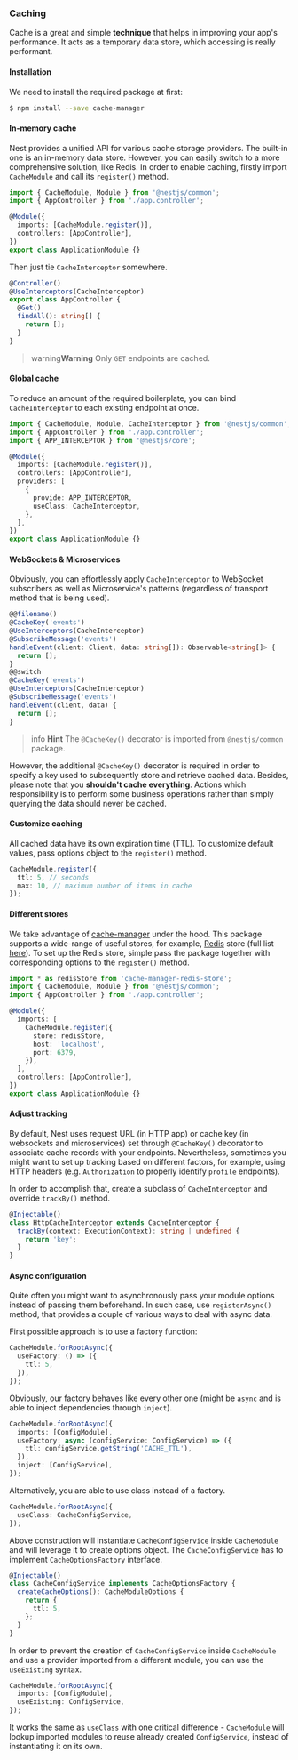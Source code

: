 ### Caching

Cache is a great and simple **technique** that helps in improving your app's performance. It acts as a temporary data store, which accessing is really performant.

#### Installation

We need to install the required package at first:

```bash
$ npm install --save cache-manager
```

#### In-memory cache

Nest provides a unified API for various cache storage providers. The built-in one is an in-memory data store. However, you can easily switch to a more comprehensive solution, like Redis. In order to enable caching, firstly import `CacheModule` and call its `register()` method.

```typescript
import { CacheModule, Module } from '@nestjs/common';
import { AppController } from './app.controller';

@Module({
  imports: [CacheModule.register()],
  controllers: [AppController],
})
export class ApplicationModule {}
```

Then just tie `CacheInterceptor` somewhere.

```typescript
@Controller()
@UseInterceptors(CacheInterceptor)
export class AppController {
  @Get()
  findAll(): string[] {
    return [];
  }
}
```

> warning**Warning** Only `GET` endpoints are cached.

#### Global cache

To reduce an amount of the required boilerplate, you can bind `CacheInterceptor` to each existing endpoint at once.

```typescript
import { CacheModule, Module, CacheInterceptor } from '@nestjs/common';
import { AppController } from './app.controller';
import { APP_INTERCEPTOR } from '@nestjs/core';

@Module({
  imports: [CacheModule.register()],
  controllers: [AppController],
  providers: [
    {
      provide: APP_INTERCEPTOR,
      useClass: CacheInterceptor,
    },
  ],
})
export class ApplicationModule {}
```

#### WebSockets & Microservices

Obviously, you can effortlessly apply `CacheInterceptor` to WebSocket subscribers as well as Microservice's patterns (regardless of transport method that is being used).

```typescript
@@filename()
@CacheKey('events')
@UseInterceptors(CacheInterceptor)
@SubscribeMessage('events')
handleEvent(client: Client, data: string[]): Observable<string[]> {
  return [];
}
@@switch
@CacheKey('events')
@UseInterceptors(CacheInterceptor)
@SubscribeMessage('events')
handleEvent(client, data) {
  return [];
}
```

> info **Hint** The `@CacheKey()` decorator is imported from `@nestjs/common` package.

However, the additional `@CacheKey()` decorator is required in order to specify a key used to subsequently store and retrieve cached data. Besides, please note that you **shouldn't cache everything**. Actions which responsibility is to perform some business operations rather than simply querying the data should never be cached.

#### Customize caching

All cached data have its own expiration time (TTL). To customize default values, pass options object to the `register()` method.

```typescript
CacheModule.register({
  ttl: 5, // seconds
  max: 10, // maximum number of items in cache
});
```

#### Different stores

We take advantage of [cache-manager](https://github.com/BryanDonovan/node-cache-manager) under the hood. This package supports a wide-range of useful stores, for example, [Redis](https://github.com/dabroek/node-cache-manager-redis-store) store (full list [here](https://github.com/BryanDonovan/node-cache-manager#store-engines)). To set up the Redis store, simple pass the package together with corresponding options to the `register()` method.

```typescript
import * as redisStore from 'cache-manager-redis-store';
import { CacheModule, Module } from '@nestjs/common';
import { AppController } from './app.controller';

@Module({
  imports: [
    CacheModule.register({
      store: redisStore,
      host: 'localhost',
      port: 6379,
    }),
  ],
  controllers: [AppController],
})
export class ApplicationModule {}
```

#### Adjust tracking

By default, Nest uses request URL (in HTTP app) or cache key (in websockets and microservices) set through `@CacheKey()` decorator to associate cache records with your endpoints. Nevertheless, sometimes you might want to set up tracking based on different factors, for example, using HTTP headers (e.g. `Authorization` to properly identify `profile` endpoints).

In order to accomplish that, create a subclass of `CacheInterceptor` and override `trackBy()` method.

```typescript
@Injectable()
class HttpCacheInterceptor extends CacheInterceptor {
  trackBy(context: ExecutionContext): string | undefined {
    return 'key';
  }
}
```

#### Async configuration

Quite often you might want to asynchronously pass your module options instead of passing them beforehand. In such case, use `registerAsync()` method, that provides a couple of various ways to deal with async data.

First possible approach is to use a factory function:

```typescript
CacheModule.forRootAsync({
  useFactory: () => ({
    ttl: 5,
  }),
});
```

Obviously, our factory behaves like every other one (might be `async` and is able to inject dependencies through `inject`).

```typescript
CacheModule.forRootAsync({
  imports: [ConfigModule],
  useFactory: async (configService: ConfigService) => ({
    ttl: configService.getString('CACHE_TTL'),
  }),
  inject: [ConfigService],
});
```

Alternatively, you are able to use class instead of a factory.

```typescript
CacheModule.forRootAsync({
  useClass: CacheConfigService,
});
```

Above construction will instantiate `CacheConfigService` inside `CacheModule` and will leverage it to create options object. The `CacheConfigService` has to implement `CacheOptionsFactory` interface.

```typescript
@Injectable()
class CacheConfigService implements CacheOptionsFactory {
  createCacheOptions(): CacheModuleOptions {
    return {
      ttl: 5,
    };
  }
}
```

In order to prevent the creation of `CacheConfigService` inside `CacheModule` and use a provider imported from a different module, you can use the `useExisting` syntax.

```typescript
CacheModule.forRootAsync({
  imports: [ConfigModule],
  useExisting: ConfigService,
});
```

It works the same as `useClass` with one critical difference - `CacheModule` will lookup imported modules to reuse already created `ConfigService`, instead of instantiating it on its own.

